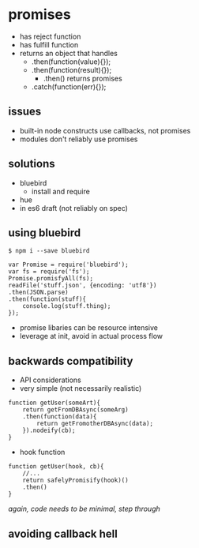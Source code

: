 promises
========

- has reject function
- has fulfill function
- returns an object that handles 
	- .then(function(value){});
	- .then(function(result){});
		- .then() returns promises
	- .catch(function(err){});

issues
------
- built-in node constructs use callbacks, not promises
- modules don't reliably use promises

solutions
---------
- bluebird
	- install and require
- hue
- in es6 draft (not reliably on spec)

using bluebird
--------------
```
$ npm i --save bluebird
```

```
var Promise = require('bluebird');
var fs = require('fs');
Promise.promisfyAll(fs);
readFile('stuff.json', {encoding: 'utf8'})
.then(JSON.parse)
.then(function(stuff){
	console.log(stuff.thing);
});
```

- promise libaries can be resource intensive
- leverage at init, avoid in actual process flow

backwards compatibility
-----------------------
- API considerations
- very simple (not necessarily realistic)
``` 
function getUser(someArt){
	return getFromDBAsync(someArg)
	.then(function(data){
		return getFromotherDBAsync(data);
	}).nodeify(cb);
}
```
- hook function
```
function getUser(hook, cb){
	//...
	return safelyPromisify(hook)()
	.then()
}
```
*again, code needs to be minimal, step through*

avoiding callback hell
----------------------
